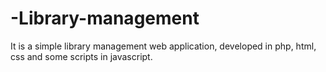 # -Library-management
 It is a simple library management web application, developed in php, html, css and some scripts in javascript.
